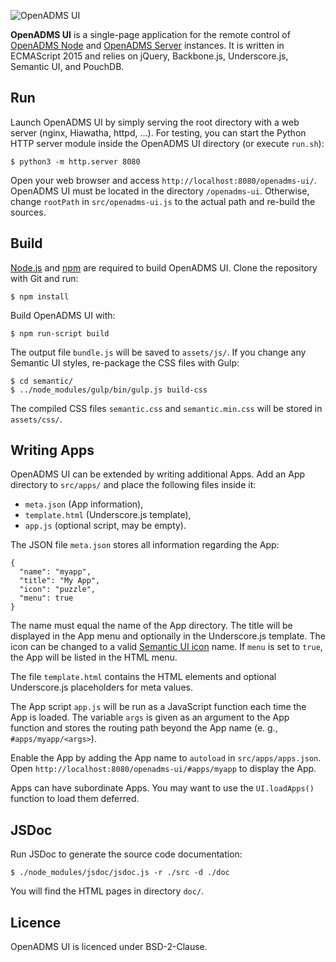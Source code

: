 ![OpenADMS UI](https://www.dabamos.de/github/openadms.png)

**OpenADMS UI** is a single-page application for the remote control of
[OpenADMS Node](https://github.com/dabamos/openadms-node/) and
[OpenADMS Server](https://github.com/dabamos/openadms-server/)
instances. It is written in ECMAScript 2015 and relies on jQuery, Backbone.js,
Underscore.js, Semantic UI, and PouchDB.

## Run
Launch OpenADMS UI by simply serving the root directory with a web server
(nginx, Hiawatha, httpd, …). For testing, you can start the Python HTTP server
module inside the OpenADMS UI directory (or execute ``run.sh``):
```
$ python3 -m http.server 8080
```
Open your web browser and access ``http://localhost:8080/openadms-ui/``.
OpenADMS UI must be located in the directory ``/openadms-ui``. Otherwise, change
``rootPath`` in ``src/openadms-ui.js`` to the actual path and re-build the
sources.

## Build
[Node.js](https://nodejs.org/) and [npm](https://www.npmjs.com/) are
required to build OpenADMS UI. Clone the repository with Git and run:
```
$ npm install
```
Build OpenADMS UI with:
```
$ npm run-script build
```
The output file ``bundle.js`` will be saved to ``assets/js/``.
If you change any Semantic UI styles, re-package the CSS files with Gulp:
```
$ cd semantic/
$ ../node_modules/gulp/bin/gulp.js build-css
```
The compiled CSS files ``semantic.css`` and ``semantic.min.css`` will be
stored in ``assets/css/``.

## Writing Apps
OpenADMS UI can be extended by writing additional Apps. Add an App directory to
``src/apps/`` and place the following files inside it:

* ``meta.json`` (App information),
* ``template.html`` (Underscore.js template),
* ``app.js`` (optional script, may be empty).

The JSON file ``meta.json`` stores all information regarding the App:
```
{
  "name": "myapp",
  "title": "My App",
  "icon": "puzzle",
  "menu": true
}
```
The name must equal the name of the App directory. The title will be displayed
in the App menu and optionally in the Underscore.js template. The icon can be
changed to a valid [Semantic UI icon](https://semantic-ui.com/elements/icon.html)
name. If ``menu`` is set to ``true``, the App will be listed in the HTML menu.

The file ``template.html`` contains the HTML elements and optional Underscore.js
placeholders for meta values.

The App script ``app.js`` will be run as a JavaScript function each time the App
is loaded. The variable ``args`` is given as an argument to the App function and
stores the routing path beyond the App name (e. g., ``#apps/myapp/<args>``).

Enable the App by adding the App name to ``autoload`` in ``src/apps/apps.json``.
Open ``http://localhost:8080/openadms-ui/#apps/myapp`` to display the App.

Apps can have subordinate Apps. You may want to use the ``UI.loadApps()``
function to load them deferred.

## JSDoc
Run JSDoc to generate the source code documentation:
```
$ ./node_modules/jsdoc/jsdoc.js -r ./src -d ./doc
```
You will find the HTML pages in directory ``doc/``.

## Licence
OpenADMS UI is licenced under BSD-2-Clause.
